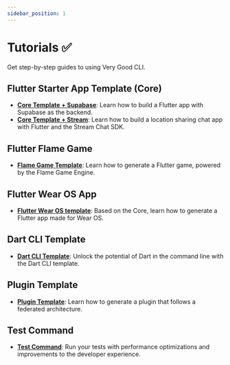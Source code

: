 ```yaml
---
sidebar_position: 1
---
```


# Tutorials ✅

Get step-by-step guides to using Very Good CLI.

## Flutter Starter App Template (Core)

- **[Core Template + Supabase][supabase_tutorial]**: Learn how to build a Flutter app with Supabase as the backend.
- **[Core Template + Stream][stream_tutorial]**: Learn how to build a location sharing chat app with Flutter and the Stream Chat SDK.

## Flutter Flame Game

- **[Flame Game Template][flame_game_tutorial]**: Learn how to generate a Flutter game, powered by the Flame Game Engine.

## Flutter Wear OS App

- **[Flutter Wear OS template][flutter_wear_os_tutorial]**: Based on the Core, learn how to generate a Flutter app made for Wear OS.

## Dart CLI Template

- **[Dart CLI Template][dart_cli_tutorial]**: Unlock the potential of Dart in the command line with the Dart CLI template.

## Plugin Template

- **[Plugin Template][plugin_tutorial]**: Learn how to generate a plugin that follows a federated architecture.

## Test Command

- **[Test Command][test_tutorial]**: Run your tests with performance optimizations and improvements to the developer experience.

[dart_cli_tutorial]: https://verygood.ventures/blog/generate-command-line-application-cli
[plugin_tutorial]: https://verygood.ventures/blog/generate-flutter-plugins-with-very-good-cli
[stream_tutorial]: https://verygood.ventures/blog/very-good-location-sharing-chat-app
[supabase_tutorial]: https://verygood.ventures/blog/flutter-app-very-good-cli-supabase
[test_tutorial]: https://verygood.ventures/blog/flutter-tests-very-good-cli
[flame_game_tutorial]: https://verygood.ventures/blog/generate-a-game-with-our-new-template
[flutter_wear_os_tutorial]: https://verygood.ventures/blog/building-wear-os-apps-with-flutter-a-very-good-guide
